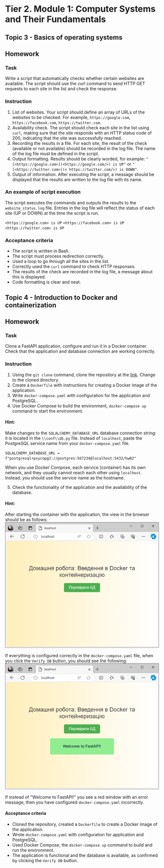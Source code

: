 # Tier 2. Module 1: Computer Systems and Their Fundamentals

## Topic 3 - Basics of operating systems
## Homework

### Task

Write a script that automatically checks whether certain websites are available. The script should use the curl command to send HTTP GET requests to each site in the list and check the response.

### Instruction

1. List of websites. Your script should define an array of URLs of the websites to be checked. For example, `https://google.com`, `https://facebook.com`, `https://twitter.com`.
2. Availability check. The script should check each site in the list using `curl`, making sure that the site responds with an HTTP status code of 200, indicating that the site was successfully reached.
3. Recording the results in a file. For each site, the result of the check (available or not available) should be recorded in the log file. The name of the log file must be defined in the script.
4. Output formatting. Results should be clearly worded, for example: `"[<https://google.com>](<https://google.com/>) is UP"` or `"[<https://twitter.com>](< https://twitter.com/>) is DOWN"`.
5. Output of information. After executing the script, a message should be displayed that the results are written to the log file with its name.

### An example of script execution

The script executes the commands and outputs the results to the `website_status.log` file. Entries in the log file will reflect the status of each site (UP or DOWN) at the time the script is run.

`<https://google.com> is UP`
`<https://facebook.com> is UP`
`<https://twitter.com> is UP`

### Acceptance criteria

- The script is written in Bash.
- The script must process redirection correctly.
- Used a loop to go through all the sites in the list.
- Correctly used the `curl` command to check HTTP responses.
- The results of the check are recorded in the log file, a message about this is displayed.
- Code formatting is clear and neat.

## Topic 4 - Introduction to Docker and containerization
## Homework

### Task

Clone a FastAPI application, configure and run it in a Docker container. Check that the application and database connection are working correctly.

### Instruction

1. Using the `git clone` command, clone the repository at the [link](https://github.com/GoIT-Python-Web/Computer-Systems-hw02). Change to the cloned directory.
2. Create a `Dockerfile` with instructions for creating a Docker image of the application.
3. Write `docker-compose.yaml` with configuration for the application and PostgreSQL.
4. Use Docker Compose to build the environment, `docker-compose up` command to start the environment.

#### Hint:
Make changes to the `SQLALCHEMY_DATABASE_URL` database connection string: it is located in the `\\conf\\db.py` file. Instead of `localhost`, paste the PostgreSQL service name from your `docker-compose.yaml` file.

`SQLALCHEMY_DATABASE_URL = f"postgresql+psycopg2://postgres:567234@localhost:5432/hw02"`

When you use Docker Compose, each service (container) has its own network, and they usually cannot reach each other using `localhost`. Instead, you should use the service name as the hostname.

5. Check the functionality of the application and the availability of the database.

#### Hint:
After starting the container with the application, the view in the browser should be as follows:
![Example of the localhost page](./source/image.png)

If everything is configured correctly in the `docker-compose.yaml` file, when you click the `Verify DB` button, you should see the following:
![Updated localhost page](./source/image-1.png)

If instead of "Welcome to FastAPI!" you see a red window with an error message, then you have configured `docker-compose.yaml` incorrectly.

#### Acceptance criteria

- Cloned the repository, created a `Dockerfile` to create a Docker image of the application.
- Wrote `docker-compose.yaml` with configuration for application and PostgreSQL.
- Used Docker Compose, the `docker-compose up` command to build and run the environment.
- The application is functional and the database is available, as confirmed by clicking the `Verify DB` button.
